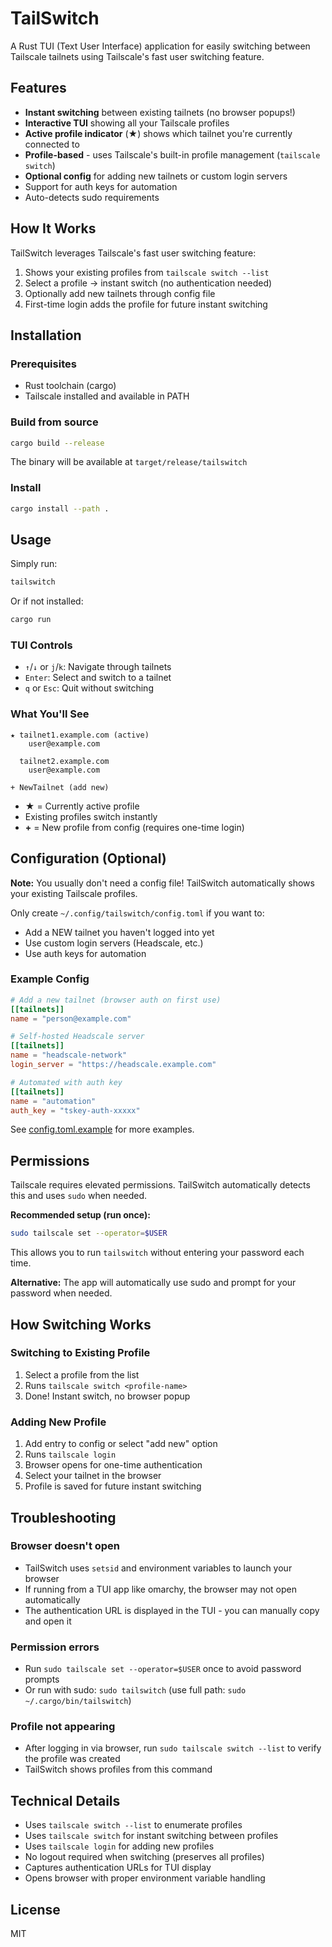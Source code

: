 # TailSwitch

A Rust TUI (Text User Interface) application for easily switching between Tailscale tailnets using Tailscale's fast user switching feature.

## Features

- **Instant switching** between existing tailnets (no browser popups!)
- **Interactive TUI** showing all your Tailscale profiles
- **Active profile indicator** (★) shows which tailnet you're currently connected to
- **Profile-based** - uses Tailscale's built-in profile management (`tailscale switch`)
- **Optional config** for adding new tailnets or custom login servers
- Support for auth keys for automation
- Auto-detects sudo requirements

## How It Works

TailSwitch leverages Tailscale's fast user switching feature:
1. Shows your existing profiles from `tailscale switch --list`
2. Select a profile → instant switch (no authentication needed)
3. Optionally add new tailnets through config file
4. First-time login adds the profile for future instant switching

## Installation

### Prerequisites

- Rust toolchain (cargo)
- Tailscale installed and available in PATH

### Build from source

```bash
cargo build --release
```

The binary will be available at `target/release/tailswitch`

### Install

```bash
cargo install --path .
```

## Usage

Simply run:

```bash
tailswitch
```

Or if not installed:

```bash
cargo run
```

### TUI Controls

- `↑`/`↓` or `j`/`k`: Navigate through tailnets
- `Enter`: Select and switch to a tailnet
- `q` or `Esc`: Quit without switching

### What You'll See

```
★ tailnet1.example.com (active)
    user@example.com

  tailnet2.example.com
    user@example.com

+ NewTailnet (add new)
```

- **★** = Currently active profile
- Existing profiles switch instantly
- **+** = New profile from config (requires one-time login)

## Configuration (Optional)

**Note:** You usually don't need a config file! TailSwitch automatically shows your existing Tailscale profiles.

Only create `~/.config/tailswitch/config.toml` if you want to:
- Add a NEW tailnet you haven't logged into yet
- Use custom login servers (Headscale, etc.)
- Use auth keys for automation

### Example Config

```toml
# Add a new tailnet (browser auth on first use)
[[tailnets]]
name = "person@example.com"

# Self-hosted Headscale server
[[tailnets]]
name = "headscale-network"
login_server = "https://headscale.example.com"

# Automated with auth key
[[tailnets]]
name = "automation"
auth_key = "tskey-auth-xxxxx"
```

See [config.toml.example](config.toml.example) for more examples.

## Permissions

Tailscale requires elevated permissions. TailSwitch automatically detects this and uses `sudo` when needed.

**Recommended setup (run once):**
```bash
sudo tailscale set --operator=$USER
```

This allows you to run `tailswitch` without entering your password each time.

**Alternative:** The app will automatically use sudo and prompt for your password when needed.

## How Switching Works

### Switching to Existing Profile
1. Select a profile from the list
2. Runs `tailscale switch <profile-name>`
3. Done! Instant switch, no browser popup

### Adding New Profile
1. Add entry to config or select "add new" option
2. Runs `tailscale login`
3. Browser opens for one-time authentication
4. Select your tailnet in the browser
5. Profile is saved for future instant switching

## Troubleshooting

### Browser doesn't open
- TailSwitch uses `setsid` and environment variables to launch your browser
- If running from a TUI app like omarchy, the browser may not open automatically
- The authentication URL is displayed in the TUI - you can manually copy and open it

### Permission errors
- Run `sudo tailscale set --operator=$USER` once to avoid password prompts
- Or run with sudo: `sudo tailswitch` (use full path: `sudo ~/.cargo/bin/tailswitch`)

### Profile not appearing
- After logging in via browser, run `sudo tailscale switch --list` to verify the profile was created
- TailSwitch shows profiles from this command

## Technical Details

- Uses `tailscale switch --list` to enumerate profiles
- Uses `tailscale switch` for instant switching between profiles
- Uses `tailscale login` for adding new profiles
- No logout required when switching (preserves all profiles)
- Captures authentication URLs for TUI display
- Opens browser with proper environment variable handling

## License

MIT
